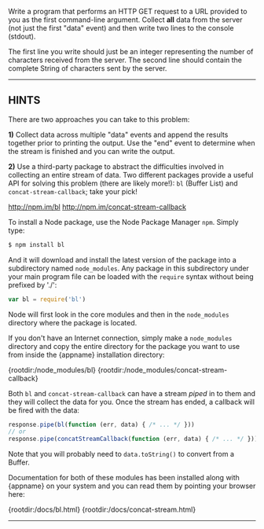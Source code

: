 Write a program that performs an HTTP GET request to a URL provided to you as the first command-line argument. Collect **all** data from the server (not just the first "data" event) and then write two lines to the console (stdout).

The first line you write should just be an integer representing the number of characters received from the server. The second line should contain the complete String of characters sent by the server.

----------------------------------------------------------------------
## HINTS

There are two approaches you can take to this problem: 

**1)** Collect data across multiple "data" events and append the results together prior to printing the output. Use the "end" event to determine when the stream is finished and you can write the output.

**2)** Use a third-party package to abstract the difficulties involved in collecting an entire stream of data. Two different packages provide a useful API for solving this problem (there are likely more!): `bl` (Buffer List) and `concat-stream-callback`; take your pick!

  <http://npm.im/bl>
  <http://npm.im/concat-stream-callback>

To install a Node package, use the Node Package Manager `npm`. Simply type:

```sh
$ npm install bl
```

And it will download and install the latest version of the package into a subdirectory named `node_modules`. Any package in this subdirectory under your main program file can be loaded with the `require` syntax without being prefixed by './':

```js
var bl = require('bl')
```

Node will first look in the core modules and then in the `node_modules` directory where the package is located.

If you don't have an Internet connection, simply make a `node_modules` directory and copy the entire directory for the package you want to use from inside the {appname} installation directory:

  {rootdir:/node_modules/bl}
  {rootdir:/node_modules/concat-stream-callback}

Both `bl` and `concat-stream-callback` can have a stream *piped* in to them and they will collect the data for you. Once the stream has ended, a callback will be fired with the data:

```js
response.pipe(bl(function (err, data) { /* ... */ }))
// or
response.pipe(concatStreamCallback(function (err, data) { /* ... */ }))
```

Note that you will probably need to `data.toString()` to convert from a Buffer.

Documentation for both of these modules has been installed along with {appname} on your system and you can read them by pointing your browser here:

  {rootdir:/docs/bl.html}
  {rootdir:/docs/concat-stream.html}

----------------------------------------------------------------------